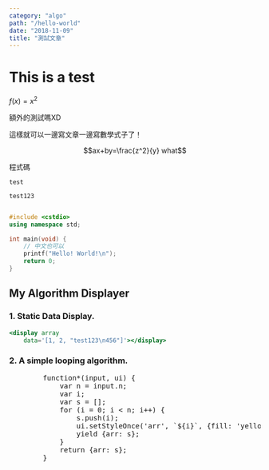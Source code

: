 ```yaml
---
category: "algo"
path: "/hello-world"
date: "2018-11-09"
title: "測試文章"
---
```


# This is a test

$f(x) = x^2$

額外的測試嗎XD

這樣就可以一邊寫文章一邊寫數學式子了！

$$ax+by=\frac{z^2}{y} what$$

程式碼

`test`

```
test123 
```

```cpp

#include <cstdio>
using namespace std;

int main(void) {
    // 中文也可以
    printf("Hello! World!\n");
    return 0;
}
```

## My Algorithm Displayer

### 1. Static Data Display.

<display array
    data='[1, 2, "test123\n456"]'></display>

```jsx
<display array
    data='[1, 2, "test123\n456"]'></display>
```

### 2. A simple looping algorithm.

<algorithm>
    <generator><pre>
        function*(input, ui) {
            var n = input.n;
            var i;
            var s = [];
            for (i = 0; i < n; i++) {
                s.push(i);
                ui.setStyleOnce('arr', `${i}`, {fill: 'yellow'});
                yield {arr: s};
            }
            return {arr: s};
        }
        </pre>
    </generator>
    <inputdata
        data='{"n": 10}'
    ></inputdata>
    <indirectdisplay
        array
        n='10'
        fixedwidth
        highlightdiff
        varname='arr'
    ></indirectdisplay>
</algorithm>